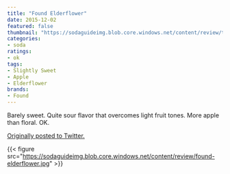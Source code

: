 ```yaml
---
title: "Found Elderflower"
date: 2015-12-02
featured: false
thumbnail: "https://sodaguideimg.blob.core.windows.net/content/review/thumbs/found-elderflower.jpg"
categories:
- soda
ratings:
- ok
tags:
- Slightly Sweet
- Apple
- Elderflower
brands:
- Found
---
```


Barely sweet. Quite sour flavor that overcomes light fruit tones. More apple than floral. OK.

[Originally posted to Twitter.](https://twitter.com/Cavorter/status/672118387678552064)

{{< figure src="https://sodaguideimg.blob.core.windows.net/content/review/found-elderflower.jpg" >}}

